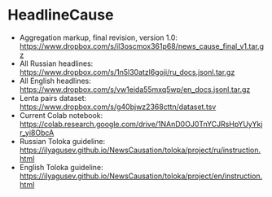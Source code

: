 # HeadlineCause

- Aggregation markup, final revision, version 1.0: https://www.dropbox.com/s/il3oscmox361p68/news_cause_final_v1.tar.gz
- All Russian headlines: https://www.dropbox.com/s/1n5l30atzl6goji/ru_docs.jsonl.tar.gz
- All English headlines: https://www.dropbox.com/s/vw1eida55mxq5wp/en_docs.jsonl.tar.gz
- Lenta pairs dataset: https://www.dropbox.com/s/g40bjwz2368cttn/dataset.tsv
- Current Colab notebook: https://colab.research.google.com/drive/1NAnD0OJ0TnYCJRsHpYUyYkjr_yi8ObcA
- Russian Toloka guideline: https://ilyagusev.github.io/NewsCausation/toloka/project/ru/instruction.html
- English Toloka guideline: https://ilyagusev.github.io/NewsCausation/toloka/project/en/instruction.html

